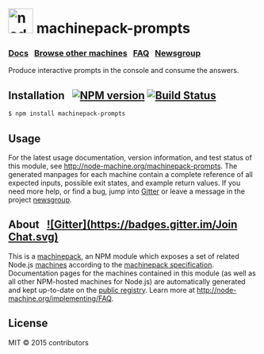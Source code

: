 <h1>
  <a href="http://node-machine.org" title="Node-Machine public registry"><img alt="node-machine logo" title="Node-Machine Project" src="http://node-machine.org/images/machine-anthropomorph-for-white-bg.png" width="50" /></a>
  machinepack-prompts
</h1>

### [Docs](http://node-machine.org/machinepack-prompts) &nbsp; [Browse other machines](http://node-machine.org/machinepacks) &nbsp;  [FAQ](http://node-machine.org/implementing/FAQ)  &nbsp;  [Newsgroup](https://groups.google.com/forum/?hl=en#!forum/node-machine)

Produce interactive prompts in the console and consume the answers.


## Installation &nbsp; [![NPM version](https://badge.fury.io/js/machinepack-prompts.svg)](http://badge.fury.io/js/machinepack-prompts) [![Build Status](https://travis-ci.org/mikermcneil/machinepack-prompts.png?branch=master)](https://travis-ci.org/mikermcneil/machinepack-prompts)

```sh
$ npm install machinepack-prompts
```

## Usage

For the latest usage documentation, version information, and test status of this module, see <a href="http://node-machine.org/machinepack-prompts" title="Produce interactive prompts in the console and consume the answers. (for node.js)">http://node-machine.org/machinepack-prompts</a>.  The generated manpages for each machine contain a complete reference of all expected inputs, possible exit states, and example return values.  If you need more help, or find a bug, jump into [Gitter](https://gitter.im/node-machine/general) or leave a message in the project [newsgroup](https://groups.google.com/forum/?hl=en#!forum/node-machine).

## About  &nbsp; [![Gitter](https://badges.gitter.im/Join Chat.svg)](https://gitter.im/node-machine/general?utm_source=badge&utm_medium=badge&utm_campaign=pr-badge&utm_content=badge)

This is a [machinepack](http://node-machine.org/machinepacks), an NPM module which exposes a set of related Node.js [machines](http://node-machine.org/spec/machine) according to the [machinepack specification](http://node-machine.org/spec/machinepack).
Documentation pages for the machines contained in this module (as well as all other NPM-hosted machines for Node.js) are automatically generated and kept up-to-date on the <a href="http://node-machine.org" title="Public machine registry for Node.js">public registry</a>.
Learn more at <a href="http://node-machine.org/implementing/FAQ" title="Machine Project FAQ (for implementors)">http://node-machine.org/implementing/FAQ</a>.

## License

MIT &copy; 2015 contributors

